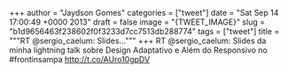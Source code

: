 
+++
author = "Jaydson Gomes"
categories = ["tweet"]
date = "Sat Sep 14 17:00:49 +0000 2013"
draft = false
image = "{TWEET_IMAGE}"
slug = "b1d9656463f238602f0f3233d7cc7513db288774"
tags = ["tweet"]
title = """RT @sergio_caelum: Slides..."""
+++
RT @sergio_caelum: Slides da minha lightning talk sobre Design Adaptativo e Além do Responsivo no #frontinsampa http://t.co/AUro10gpDV
